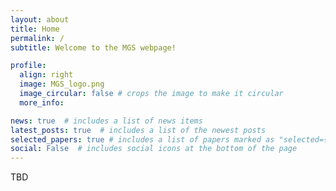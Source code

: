 ```yaml
---
layout: about
title: Home
permalink: /
subtitle: Welcome to the MGS webpage!

profile:
  align: right
  image: MGS_logo.png
  image_circular: false # crops the image to make it circular
  more_info:

news: true  # includes a list of news items
latest_posts: true  # includes a list of the newest posts
selected_papers: true # includes a list of papers marked as "selected={true}"
social: False  # includes social icons at the bottom of the page
---
```


TBD
